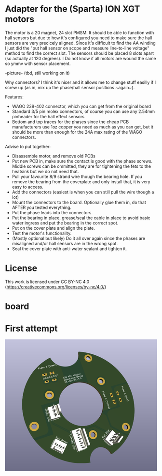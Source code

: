 # Adapter for the (Sparta) ION XGT motors

The motor is a 20 magnet, 24 slot PMSM. It should be able to function with hall sensors but due to how it's configured you need to make sure the hall sensors are very precicely aligned.
Since it's difficult to find the AA winding I just did the "put hall sensor on scope and measure line-to-line voltage" method to find the correct slot. The sensors should be placed 8 slots apart (so actually at 120 degrees). I Do not know if all motors are wound the same so ymmv with sensor placement.

-picture- (tbd, still working on it)

Why connectors? I think it's nicer and it allows me to change stuff easilly if I screw up (as in, mix up the phase/hall sensor positions ~again~).

Features:
* WAGO 238-402 connector, which you can get from the original board
* Standard 3/5 pin molex connectors, of course you can use any 2.54mm pinheader for the hall effect sensors
* Bottom and top traces for the phases since the cheap PCB manufacturers use 1oz copper you need as much as you can get, but it should be more than enough for the 24A max rating of the WAGO connectors.


Advise to put together:

* Disassemble motor, and remove old PCBs
* Put new PCB in, make sure the contact is good with the phase screws. Middle screws can be ommitted, they are for tightening the fets to the heatsink but we do not need that.
* Pull your favourite 8/9 strand wire though the bearing hole. If you remove the bearing from the coverplate and only install that, it is very easy to access.
* Add the connectors (easiest is when you can still pull the wire though a lot)
* Mount the connectors to the board. Optionally glue them in, do that AFTER you tested everything.
* Put the phase leads into the connectors.
* Put the bearing in place, grease/seal the cable in place to avoid basic water ingress and put the bearing in the correct spot.
* Put on the cover plate and align the plate.
* Test the motor's functionality.
* (Mostly optional but likely) Do it all over again since the phases are misaligned and/or hall sensors are in the wrong spot.
* Seal the cover plate with anti-water sealant and tighten it.

# License

This work is licensed under CC BY-NC 4.0 (https://creativecommons.org/licenses/by-nc/4.0/)

# board

# First attempt
![3d](3d.png)